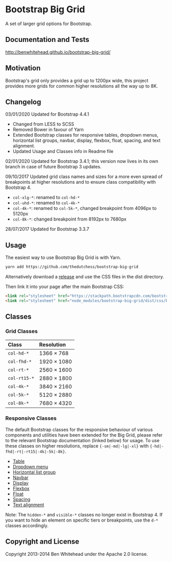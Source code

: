 Bootstrap Big Grid
==================
A set of larger grid options for Bootstrap.

Documentation and Tests
-----------------------
http://benwhitehead.github.io/bootstrap-big-grid/

Motivation
----------
Bootstrap's grid only provides a grid up to 1200px wide, this project provides more grids for common higher resolutions all the way up to 8K.

Changelog
---------
03/01/2020 Updated for Bootstrap 4.4.1
* Changed from LESS to SCSS
* Removed Bower in favour of Yarn
* Extended Bootstrap classes for responsive tables, dropdown menus, horizontal list groups, navbar, display, flexbox, float, spacing, and text alignment.
* Updated Usage and Classes info in Readme file

02/01/2020 Updated for Bootstrap 3.4.1; this version now lives in its own branch in case of future Bootstrap 3 updates.

09/10/2017 Updated grid class names and sizes for a more even spread of breakpoints at higher resolutions and to ensure class compatibility with Bootstrap 4.
* `col-xlg-*`: renamed to `col-hd-*`
* `col-uhd-*`: renamed to `col-4k-*`
* `col-4k-*`: renamed to `col-5k-*`, changed breakpoint from 4096px to 5120px
* `col-8k-*`: changed breakpoint from 8192px to 7680px

28/07/2017 Updated for Bootstrap 3.3.7

Usage
-----
The easiest way to use Bootstrap Big Grid is with Yarn.
```bash
yarn add https://github.com/thedutchess/bootstrap-big-grid
```

Alternatively download a [release](https://github.com/thedutchess/bootstrap-big-grid/releases) and use the CSS files in the dist directory.

Then link it into your page after the main Bootstrap CSS:

```html
<link rel="stylesheet" href="https://stackpath.bootstrapcdn.com/bootstrap/4.4.1/css/bootstrap.min.css" integrity="sha384-Vkoo8x4CGsO3+Hhxv8T/Q5PaXtkKtu6ug5TOeNV6gBiFeWPGFN9MuhOf23Q9Ifjh" crossorigin="anonymous">
<link rel="stylesheet" href="node_modules/bootstrap-big-grid/dist/css/bootstrap-big-grid.min.css"/>
```

Classes
-------

### Grid Classes
| Class        | Resolution  |
| :------------|:------------|
| `col-hd-*`   | 1366 × 768  |
| `col-fhd-*`  | 1920 × 1080 |
| `col-rt-*`   | 2560 × 1600 |
| `col-rt15-*` | 2880 × 1800 |
| `col-4k-*`   | 3840 × 2160 |
| `col-5k-*`   | 5120 × 2880 |
| `col-8k-*`   | 7680 × 4320 |

### Responsive Classes
The default Bootstrap classes for the responsive behaviour of various components and utilities have been extended for the Big Grid, please refer to the relevant Bootstrap documentation (linked below) for usage. To use these classes on higher resolutions, replace `{-sm|-md|-lg|-xl}` with `{-hd|-fhd|-rt|-rt15|-4k|-5k|-8k}`.
* [Table](https://getbootstrap.com/docs/4.4/content/tables/#responsive-tables)
* [Dropdown menu](https://getbootstrap.com/docs/4.4/components/dropdowns/#responsive-alignment)
* [Horizontal list group](https://getbootstrap.com/docs/4.4/components/list-group/#horizontal)
* [Navbar](https://getbootstrap.com/docs/4.4/components/navbar/#responsive-behaviors)
* [Display](https://getbootstrap.com/docs/4.4/utilities/display/#notation)
* [Flexbox](https://getbootstrap.com/docs/4.4/utilities/flex/)
* [Float](https://getbootstrap.com/docs/4.4/utilities/float/#responsive)
* [Spacing](https://getbootstrap.com/docs/4.4/utilities/spacing/#notation)
* [Text alignment](https://getbootstrap.com/docs/4.4/utilities/text/#text-alignment)

Note: The `hidden-*` and `visible-*` classes no longer exist in Bootstrap 4. If you want to hide an element on specific tiers or breakpoints, use the `d-*` classes accordingly.

Copyright and License
---------------------
Copyright 2013-2014 Ben Whitehead under the Apache 2.0 license.
